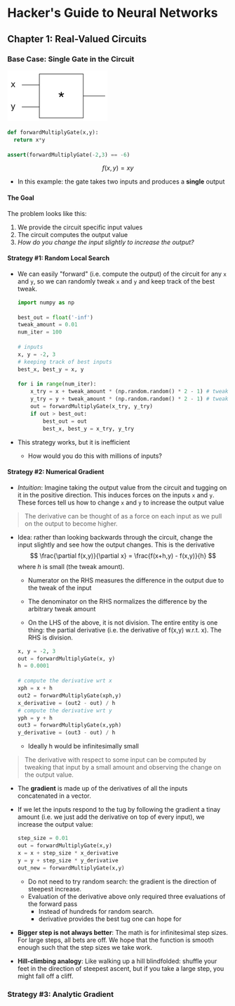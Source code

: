 # Hacker's Guide to Neural Networks

## Chapter 1: Real-Valued Circuits

### Base Case: Single Gate in the Circuit

<img src="figures/image-20201109064934397.png" alt="image-20201109064934397" style="zoom:50%;" />

```python
def forwardMultiplyGate(x,y):
  return x*y

assert(forwardMultiplyGate(-2,3) == -6)
```

$$
f(x,y) = xy
$$

* In this example: the gate takes two inputs and produces a **single** output

#### The Goal

The problem looks like this:

1. We provide the circuit specific input values
2. The circuit computes the output value
3. *How do you change the input slightly to increase the output?* 

#### Strategy #1: Random Local Search

* We can easily "forward" (i.e. compute the output) of the circuit for any `x` and `y`, so we can randomly tweak `x` and `y` and keep track of the best tweak.

  ```python
  import numpy as np
  
  best_out = float('-inf')
  tweak_amount = 0.01
  num_iter = 100
  
  # inputs
  x, y = -2, 3
  # keeping track of best inputs
  best_x, best_y = x, y
  
  for i in range(num_iter):
      x_try = x + tweak_amount * (np.random.random() * 2 - 1) # tweak x a bit
      y_try = y + tweak_amount * (np.random.random() * 2 - 1) # tweak y a bit
      out = forwardMultiplyGate(x_try, y_try)
      if out > best_out:
          best_out = out
          best_x, best_y = x_try, y_try
  ```

* This strategy works, but it is inefficient

  * How would you do this with millions of inputs?

#### Strategy #2: Numerical Gradient

* *Intuition*: Imagine taking the output value from the circuit and tugging on it in the positive direction. This induces forces on the inputs `x` and `y`. These forces tell us how to change `x` and `y` to increase the output value

> The derivative can be thought of as a force on each input as we pull on the output to become higher.

* Idea: rather than looking backwards through the circuit, change the input slightly and see how the output changes. This is the derivative
  $$
  \frac{\partial f(x,y)}{\partial x} = \frac{f(x+h,y) - f(x,y)}{h}
  $$
  where $h$ is small (the tweak amount).

  * Numerator on the RHS measures the difference in the output due to the tweak of the input
  * The denominator on the RHS normalizes the difference by the arbitrary tweak amount

  * On the LHS of the above, it is not division. The entire entity is one thing: the partial derivative (i.e. the derivative of f(x,y) w.r.t. x). The RHS is division.

  ```python
  x, y = -2, 3
  out = forwardMultiplyGate(x, y)
  h = 0.0001
  
  # compute the derivative wrt x
  xph = x + h
  out2 = forwardMultiplyGate(xph,y)
  x_derivative = (out2 - out) / h
  # compute the derivative wrt y
  yph = y + h
  out3 = forwardMultiplyGate(x,yph)
  y_derivative = (out3 - out) / h
  ```

  * Ideally h would be infinitesimally small

> The derivative with respect to some input can be computed by tweaking that input by a small amount and observing the change on the output value.

* The **gradient** is made up of the derivatives of all the inputs concatenated in a vector.

* If we let the inputs respond to the tug by following the gradient a tinay amount (i.e. we just add the derivative on top of every input), we increase the output value:

  ```python
  step_size = 0.01
  out = forwardMultiplyGate(x,y)
  x = x + step_size * x_derivative
  y = y + step_size * y_derivative
  out_new = forwardMultiplyGate(x,y)
  ```

  * Do not need to try random search: the gradient is the direction of steepest increase. 
  * Evaluation of the derivative above only required three evaluations of the forward pass
    * Instead of hundreds for random search.
    * derivative provides the best tug one can hope for

* **Bigger step is not always better**: The math is for infinitesimal step sizes. For large steps, all bets are off. We hope that the function is smooth enough such that the step sizes we take work.

* **Hill-climbing analogy**: Like walking up a hill blindfolded: shuffle your feet in the direction of steepest ascent, but if you take a large step, you might fall off a cliff.

### Strategy #3: Analytic Gradient


